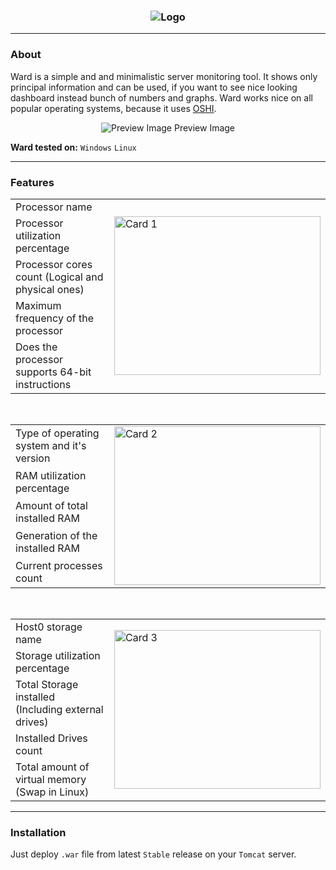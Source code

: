 <h3 align = "center">
    <img src = "https://steamuserimages-a.akamaihd.net/ugc/1012690662470353073/FC58F696881C05DF43E3D45E707E2A35E9176E91/" alt = "Logo" />
</h3>

---

### About

Ward is a simple and and minimalistic server monitoring tool. 
It shows only principal information and can be used, if you want to see nice looking dashboard instead bunch of numbers and graphs.
Ward works nice on all popular operating systems, because it uses [OSHI](https://github.com/oshi/oshi).

<p align = "center">
    <img src = "https://steamuserimages-a.akamaihd.net/ugc/1021700505300814148/E9FD3820605C945DA9C14E5FB6E189D7D36ABA77/" alt = "Preview Image" />
    <h7 align = "center">Preview Image</h7>
</p>

**Ward tested on:** `Windows` `Linux`

---

### Features

<table>
    <tr>
        <td width = "560">Processor name</td>
        <td rowspan ="5">
            <img src = "https://steamuserimages-a.akamaihd.net/ugc/1021700505300885710/ECF3044C71DEBE87D06E7017E61D6ABA9735CEF8/" alt = "Card 1" align = "center" width = "330" height = "254" />
        </td>
    </tr>
    <tr>
        <td>Processor utilization percentage</td>
    </tr>
    <tr>
        <td>Processor cores count (Logical and physical ones)</td>
    </tr>
    <tr>
        <td>Maximum frequency of the processor</td>
    </tr>
    <tr>
        <td>Does the processor supports 64-bit instructions</td>
    </tr>
</table>

<br>

<table>
    <tr>
        <td width = "560">Type of operating system and it's version</td>
        <td rowspan ="5">
            <img src = "https://steamuserimages-a.akamaihd.net/ugc/1021700505300889331/2708C0302E91CF20B78DBB012878F46EA906FB49/" alt = "Card 2" align = "center" width = "330" height = "254" />
        </td>
    </tr>
    <tr>
        <td>RAM utilization percentage</td>
    </tr>
    <tr>
        <td>Amount of total installed RAM</td>
    </tr>
    <tr>
        <td>Generation of the installed RAM</td>
    </tr>
    <tr>
        <td>Current processes count</td>
    </tr>
</table>

<br>

<table>
    <tr>
        <td width = "560">Host0 storage name</td>
        <td rowspan ="5">
            <img src = "https://steamuserimages-a.akamaihd.net/ugc/1021700505300892445/953B8488230DA6316D12D37E2DE1B7B815FB19E7/" alt = "Card 3" align = "center" width = "330" height = "254" />
        </td>
    </tr>
    <tr>
        <td>Storage utilization percentage</td>
    </tr>
    <tr>
        <td>Total Storage installed (Including external drives)</td>
    </tr>
    <tr>
        <td>Installed Drives count</td>
    </tr>
    <tr>
        <td>Total amount of virtual memory (Swap in Linux)</td>
    </tr>
</table>

---

### Installation
Just deploy `.war` file from latest `Stable` release on your `Tomcat` server.
